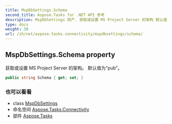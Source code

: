 ```yaml
---
title: MspDbSettings.Schema
second_title: Aspose.Tasks for .NET API 参考
description: MspDbSettings 财产. 获取或设置 MS Project Server 的架构 默认值为pub
type: docs
weight: 30
url: /zh/net/aspose.tasks.connectivity/mspdbsettings/schema/
---
```

## MspDbSettings.Schema property

获取或设置 MS Project Server 的架构。 默认值为“pub”。

```csharp
public string Schema { get; set; }
```

### 也可以看看

* class [MspDbSettings](../)
* 命名空间 [Aspose.Tasks.Connectivity](../../mspdbsettings/)
* 部件 [Aspose.Tasks](../../../)


